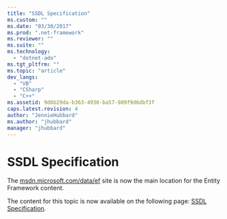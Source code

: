 ```yaml
---
title: "SSDL Specification"
ms.custom: ""
ms.date: "03/30/2017"
ms.prod: ".net-framework"
ms.reviewer: ""
ms.suite: ""
ms.technology: 
  - "dotnet-ado"
ms.tgt_pltfrm: ""
ms.topic: "article"
dev_langs: 
  - "VB"
  - "CSharp"
  - "C++"
ms.assetid: 9d6b29da-b363-4930-ba57-989f9d6dbf3f
caps.latest.revision: 4
author: "JennieHubbard"
ms.author: "jhubbard"
manager: "jhubbard"
---
```

# SSDL Specification
The [msdn.microsoft.com/data/ef](http://msdn.microsoft.com/data/ef) site is now the main location for the Entity Framework content.  
  
 The content for this topic is now available on the following page: [SSDL Specification](http://msdn.microsoft.com/data/jj652016).
